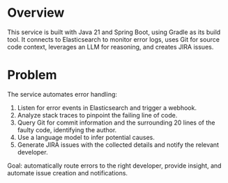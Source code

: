 # Overview
This service is built with Java 21 and Spring Boot, using Gradle as its build tool. It connects to Elasticsearch to monitor error logs, uses Git for source code context, leverages an LLM for reasoning, and creates JIRA issues.

# Problem
The service automates error handling:
1. Listen for error events in Elasticsearch and trigger a webhook.
2. Analyze stack traces to pinpoint the failing line of code.
3. Query Git for commit information and the surrounding 20 lines of the faulty code, identifying the author.
4. Use a language model to infer potential causes.
5. Generate JIRA issues with the collected details and notify the relevant developer.

Goal: automatically route errors to the right developer, provide insight, and automate issue creation and notifications.
